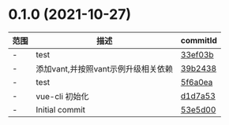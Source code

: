 # 0.1.0 (2021-10-27)

范围|描述|commitId
--|--|--
 - | test | [33ef03b](https://github.com/Tycalwayslove/vue-h5-mall/commit/33ef03b)
 - | 添加vant,并按照vant示例升级相关依赖 | [39b2438](https://github.com/Tycalwayslove/vue-h5-mall/commit/39b2438)
 - | test | [5f6a0ea](https://github.com/Tycalwayslove/vue-h5-mall/commit/5f6a0ea)
 - | vue-cli 初始化 | [d1d7a53](https://github.com/Tycalwayslove/vue-h5-mall/commit/d1d7a53)
 - | Initial commit | [53e5d00](https://github.com/Tycalwayslove/vue-h5-mall/commit/53e5d00)


